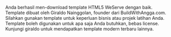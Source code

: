 Anda berhasil men-download template HTML5 WeServe dengan baik.
Template dibuat oleh Giraldo Nainggolan, founder dari BuildWithAngga.com.
Silahkan gunakan template untuk keperluan bisnis atau projek latihan Anda.
Template boleh digunakan untuk apa saja Anda butuhkan, bebas license.
Kunjungi giraldo untuk mendapatkan template modern terbaru lainnya.
